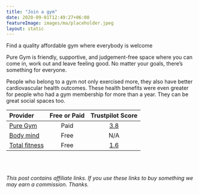 ```yaml
---
title: "Join a gym"
date: 2020-09-01T12:49:27+06:00
featureImage: images/ma/placeholder.jpeg
layout: static
---
```


Find a quality affordable gym where everybody is welcome

Pure Gym is friendly, supportive, and judgement-free space where you can come in, work out and leave feeling good. No matter your goals, there’s something for everyone.

People who belong to a gym not only exercised more, they also have better cardiovascular health outcomes. These health benefits were even greater for people who had a gym membership for more than a year. They can be great social spaces too. 

| Provider      | Free or Paid  |  Trustpilot Score  |
| :-----------          | :--------------:      |  :--------------:         |
| [Pure Gym](https://www.puregym.com/) | Paid | [3.8](https://uk.trustpilot.com/review/www.puregym.com) | 
| [Body mind](https://bodymind.com/7-benefits-of-joining-a-gym/) | Free | N/A
| [Total fitness](https://www.totalfitness.co.uk/blog/inspiration/10-reasons-to-join-a-gym/) | Free | [1.6](https://uk.trustpilot.com/review/totalfitness.co.uk) | 
  

<br/><br/>

*This post contains affiliate links. If you use these links to buy something we may
earn a commission. Thanks.*






